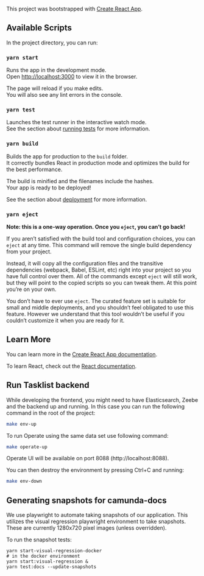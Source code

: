 This project was bootstrapped with [Create React App](https://github.com/facebook/create-react-app).

## Available Scripts

In the project directory, you can run:

### `yarn start`

Runs the app in the development mode.<br />
Open [http://localhost:3000](http://localhost:3000) to view it in the browser.

The page will reload if you make edits.<br />
You will also see any lint errors in the console.

### `yarn test`

Launches the test runner in the interactive watch mode.<br />
See the section about [running tests](https://facebook.github.io/create-react-app/docs/running-tests) for more information.

### `yarn build`

Builds the app for production to the `build` folder.<br />
It correctly bundles React in production mode and optimizes the build for the best performance.

The build is minified and the filenames include the hashes.<br />
Your app is ready to be deployed!

See the section about [deployment](https://facebook.github.io/create-react-app/docs/deployment) for more information.

### `yarn eject`

**Note: this is a one-way operation. Once you `eject`, you can’t go back!**

If you aren’t satisfied with the build tool and configuration choices, you can `eject` at any time. This command will remove the single build dependency from your project.

Instead, it will copy all the configuration files and the transitive dependencies (webpack, Babel, ESLint, etc) right into your project so you have full control over them. All of the commands except `eject` will still work, but they will point to the copied scripts so you can tweak them. At this point you’re on your own.

You don’t have to ever use `eject`. The curated feature set is suitable for small and middle deployments, and you shouldn’t feel obligated to use this feature. However we understand that this tool wouldn’t be useful if you couldn’t customize it when you are ready for it.

## Learn More

You can learn more in the [Create React App documentation](https://facebook.github.io/create-react-app/docs/getting-started).

To learn React, check out the [React documentation](https://reactjs.org/).

## Run Tasklist backend

While developing the frontend, you might need to have Elasticsearch, Zeebe and the backend up and running.
In this case you can run the following command in the root of the project:

```sh
make env-up
```

To run Operate using the same data set use following command:

```sh
make operate-up
```

Operate UI will be available on port 8088 (http://localhost:8088).

You can then destroy the environment by pressing Ctrl+C and running:

```sh
make env-down
```

## Generating snapshots for camunda-docs

We use playwright to automate taking snapshots of our application. This utilizes the visual regression
playwright environment to take snapshots. These are currently 1280x720 pixel images (unless overridden).

To run the snapshot tests:

```
yarn start-visual-regression-docker
# in the docker environment
yarn start:visual-regression &
yarn test:docs --update-snapshots
```
